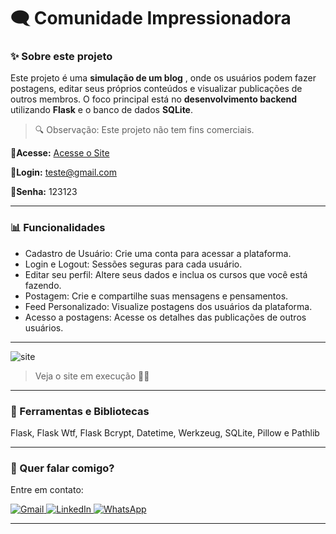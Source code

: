 # 🗨 Comunidade Impressionadora

### ✨ Sobre este projeto

Este projeto é uma  **simulação de um blog** , onde os usuários podem fazer postagens, editar seus próprios conteúdos e visualizar publicações de outros membros. O foco principal está no **desenvolvimento backend** utilizando **Flask** e o banco de dados **SQLite**.

> 🔍 Observação: Este projeto não tem fins comerciais.

**📌Acesse:** [Acesse o Site](https://sitecomunidade-556i.onrender.com/)

**📧Login:** teste@gmail.com

**🔑Senha:** 123123

---

### 📊 Funcionalidades

- Cadastro de Usuário: Crie uma conta para acessar a plataforma.
- Login e Logout: Sessões seguras para cada usuário.
- Editar seu perfil: Altere seus dados e inclua os cursos que você está fazendo.
- Postagem: Crie e compartilhe suas mensagens e pensamentos.
- Feed Personalizado: Visualize postagens dos usuários da plataforma.
- Acesso a postagens: Acesse os detalhes das publicações de outros usuários.

---

<img src="comunidade.gif" alt="site">

> Veja o site em execução 🐱‍💻

---

### 🚀 Ferramentas e Bibliotecas

Flask, Flask Wtf, Flask Bcrypt, Datetime, Werkzeug, SQLite, Pillow e Pathlib

---

### 💌 Quer falar comigo?

Entre em contato:

<p align="left">  
<a href="mailto:edsoncarvalhointuria@gmail.com" title="Gmail">  
  <img src="https://img.shields.io/badge/-Gmail-FF0000?style=flat-square&labelColor=FF0000&logo=gmail&logoColor=white" alt="Gmail"/>  
</a>  
<a href="#" title="LinkedIn">  
  <img src="https://img.shields.io/badge/-LinkedIn-0e76a8?style=flat-square&logo=linkedin&logoColor=white" alt="LinkedIn"/>  
</a>  
<a href="https://wa.me/5511962400219" title="WhatsApp">  
  <img src="https://img.shields.io/badge/-WhatsApp-25d366?style=flat-square&labelColor=25d366&logo=whatsapp&logoColor=white" alt="WhatsApp"/>  
</a>  
</p>

---
